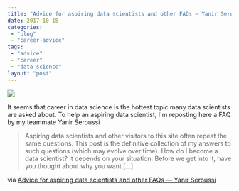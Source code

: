 ```yaml
---
title: "Advice for aspiring data scientists and other FAQs — Yanir Seroussi"
date: 2017-10-15
categories: 
 - "blog"
 - "career-advice"
tags: 
 - "advice"
 - "career"
 - "data-science"
layout: "post"
---
```


[![](https://yanirseroussi.files.wordpress.com/2017/10/2017-02-09-17-26-22-e1508051286986.jpg?quality=80&strip=info&w=800)](http://yanirseroussi.com/2017/10/15/advice-for-aspiring-data-scientists-and-other-faqs/)

It seems that career in data science is the hottest topic many data scientists are asked about. To help an aspiring data scientist, I'm reposting here a FAQ by my teammate Yanir Seroussi

> Aspiring data scientists and other visitors to this site often repeat the same questions. This post is the definitive collection of my answers to such questions (which may evolve over time). How do I become a data scientist? It depends on your situation. Before we get into it, have you thought about why you want […]


via [Advice for aspiring data scientists and other FAQs — Yanir Seroussi](http://yanirseroussi.com/2017/10/15/advice-for-aspiring-data-scientists-and-other-faqs/)

